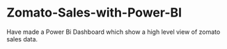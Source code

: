 # Zomato-Sales-with-Power-BI
Have made a Power Bi Dashboard which show a high level view of zomato sales data.
